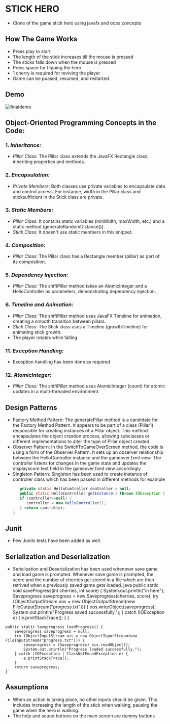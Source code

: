 # STICK HERO
- Clone of the game stick hero using javafx and oops concepts

## How The Game Works
- Press play to start
- The length of the stick increases till the mouse is pressed
- The sticks falls down when the mouse is pressed
- Press space for flipping the hero
- 1 cherry is required for reviving the player
- Game can be puased, resumed, and restarted.

## Demo
![finaldemo](https://github.com/AKIHSNAV/StickHero/assets/119172207/b25ed090-f783-4120-a215-a054c35c2e73)

## Object-Oriented Programming Concepts in the Code:

### 1. *Inheritance:*
   - *Pillar Class:* The Pillar class extends the JavaFX Rectangle class, inheriting properties and methods.

### 2. *Encapsulation:*
   - *Private Members:* Both classes use private variables to encapsulate data and control access. For instance, width in the Pillar class and sticksufficient in the Stick class are private.

### 3. *Static Members:*
   - *Pillar Class:* It contains static variables (minWidth, maxWidth, etc.) and a static method (generateRandomDistance()).
   - *Stick Class:* It doesn't use static members in this snippet.

### 4. *Composition:*
   - *Pillar Class:* The Pillar class has a Rectangle member (pillar) as part of its composition.

### 5. *Dependency Injection:*
   - *Pillar Class:* The shiftPillar method takes an AtomicInteger and a HelloController as parameters, demonstrating dependency injection.

### 6. *Timeline and Animation:*
   - *Pillar Class:* The shiftPillar method uses JavaFX Timeline for animation, creating a smooth transition between pillars.
   - *Stick Class:* The Stick class uses a Timeline (growthTimeline) for animating stick growth.
   - The player rotates while falling

### 11. *Exception Handling:*
   - Exception handling has been done as required

### 12. *AtomicInteger:*
   - *Pillar Class:* The shiftPillar method uses AtomicInteger (count) for atomic updates in a multi-threaded environment.

## Design Patterns
   - Factory Method Pattern:
      The generatePillar method is a candidate for the Factory Method Pattern. It appears to be part of a class (Pillar1) responsible for creating instances of a Pillar object. This method encapsulates the object creation process, allowing subclasses or different implementations to alter the type of Pillar object created. 
   - Observer Pattern:
      In the SwitchToGameOverScreen method, the code is using a form of the Observer Pattern. It sets up an observer relationship between the HelloController instance and the gameover.fxml view. The controller listens for changes in the game state and updates the displayscore text field in the gameover.fxml view accordingly
   - Singleton Pattern:
      Singleton has been used to create instance of controller class which has been passed in different methods
      for example
      ```java
         private static HelloController controller = null;
         public static HelloController getInstance() throws IOException {
         if (controller==null) {
            controller = new HelloController();
         } return controller;
      }
      ````

## Junit 
   - Few Junits tests have been added as well. 

## Serialization and Deserialization 
   - Serialization and Deserialization has been used whenever save game and load game is prompted. Whenever save game is prompted, the score and the number of cherries get stored in a file which are then retrived when a previously saved game gets loaded.
   java
   public static void saveProgress(int cherries, int score) {
        System.out.println("in here");
        Saveprogress saveprogress = new Saveprogress(cherries, score);
        try (ObjectOutputStream oos = new ObjectOutputStream(new FileOutputStream("progress.txt"))) {
            oos.writeObject(saveprogress);
            System.out.println("Progress saved successfully.");
        } catch (IOException e) {
            e.printStackTrace();
        }
    }

    public static Saveprogress loadProgress() {
        Saveprogress saveprogress = null;
        try (ObjectInputStream ois = new ObjectInputStream(new FileInputStream("progress.txt"))) {
            saveprogress = (Saveprogress) ois.readObject();
            System.out.println("Progress loaded successfully.");
        } catch (IOException | ClassNotFoundException e) {
            e.printStackTrace();
        }
        return saveprogress;
    }
    
   
   ## Assumptions
- When an action is taking place, no other inputs should be given. This includes increasing the length of the stick when walking, pausing the game when the hero is walking.
- The help and sound buttons on the main screen are dummy buttons
